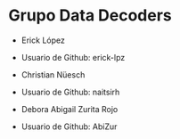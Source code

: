 # Grupo Data Decoders


- Erick López
- Usuario de Github: erick-lpz


- Christian Nüesch
- Usuario de Github: naitsirh


- Debora Abigail Zurita Rojo
- Usuario de Github: AbiZur
